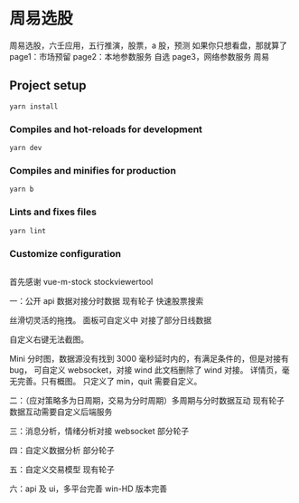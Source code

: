 # 周易选股

周易选股，六壬应用，五行推演，股票，a 股，预测
如果你只想看盘，那就算了
page1：市场预留
page2：本地参数服务 自选
page3，网络参数服务 周易

## Project setup

```
yarn install
```

### Compiles and hot-reloads for development

```
yarn dev
```

### Compiles and minifies for production

```
yarn b
```

### Lints and fixes files

```
yarn lint
```

### Customize configuration

##

首先感谢 vue-m-stock
stockviewertool

一：公开 api 数据对接分时数据
现有轮子
快速股票搜索

丝滑切灵活的拖拽。
面板可自定义中
对接了部分日线数据

自定义右键无法截图。

Mini 分时图，数据源没有找到 3000 毫秒延时内的，有满足条件的，但是对接有 bug，
可自定义 websocket，对接 wind
此文档删除了 wind 对接。
详情页，毫无完善。只有概图。
只定义了 min，quit 需要自定义。

二：（应对策略多为日周期，交易为分时周期）多周期与分时数据互动
现有轮子
数据互动需要自定义后端服务

三：消息分析，情绪分析对接 websocket
部分轮子

四：自定义数据分析
部分轮子

五：自定义交易模型
现有轮子

六：api 及 ui，多平台完善 win-HD 版本完善
